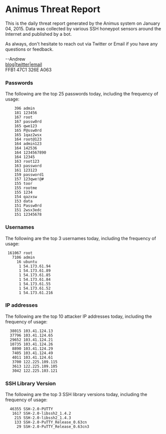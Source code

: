 # Animus Threat Report

This is the daily threat report generated by the Animus system on January 04, 2015. Data was collected by various SSH honeypot sensors around the Internet and published by a bot.  

As always, don't hesitate to reach out via Twitter or Email if you have any questions or feedback.  

--Andrew  
[blog](http://morris.guru)|[twitter](https://twitter.com/andrew___morris)|[email](mailto:andrew@morris.guru)  
FFB1 47C1 326E A063  
### Passwords
The following are the top 25 passwords today, including the frequency of usage:
```
    396 admin
    181 123456
    167 root
    167 passw0rd
    165 qwe123
    165 P@ssw0rd
    165 1qaz2wsx
    164 root@123
    164 admin123
    164 142536
    164 1234567890
    164 12345
    163 root123
    163 password
    161 123123
    159 password1
    157 123qwe!@#
    155 toor
    155 rootme
    155 1234
    154 qazxsw
    153 data
    151 Passw0rd
    151 2wsx3edc
    151 12345678
```

### Usernames
The following are the top 3 usernames today, including the frequency of usage:
```
 161067 root
   7106 admin
     16 ubuntu
      1 54.173.61.94
      1 54.173.61.89
      1 54.173.61.85
      1 54.173.61.84
      1 54.173.61.55
      1 54.173.61.52
      1 54.173.61.216
```

### IP addresses
The following are the top 10 attacker IP addresses today, including the frequency of usage:
```
  38015 103.41.124.13
  37796 103.41.124.65
  29652 103.41.124.21
  10735 103.41.124.26
   8890 103.41.124.29
   7405 103.41.124.49
   4011 103.41.124.61
   3700 122.225.109.115
   3613 122.225.109.105
   3042 122.225.103.121
```

### SSH Library Version
The following are the top 3 SSH library versions today, including the frequency of usage:
```
  46355 SSH-2.0-PUTTY
   1617 SSH-2.0-libssh2_1.4.2
    215 SSH-2.0-libssh2_1.4.3
    133 SSH-2.0-PuTTY_Release_0.63cn
     29 SSH-2.0-PuTTY_Release_0.63cn3
```
